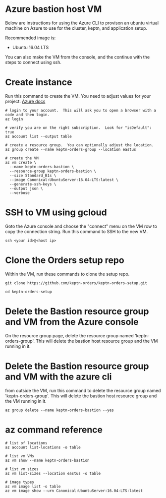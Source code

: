 # Azure bastion host VM

Below are instructions for using the Azure CLI to provison an ubuntu virtual machine on Azure to use for the cluster, keptn, and application setup.

Recommended image is:
* Ubuntu 16.04 LTS

You can also make the VM from the console, and the continue with the steps to connect using ssh.

# Create instance

Run this command to create the VM. You need to adjust values for your project. [Azure docs](https://docs.microsoft.com/en-us/cli/azure/vm?view=azure-cli-latest#az-vm-create)
```
# login to your account.  This will ask you to open a browser with a code and then login.
az login

# verify you are on the right subscription.  Look for "isDefault": true
az account list --output table

# create a resource group.  You can optionally adjust the location.
az group create --name keptn-orders-group --location eastus

# create the VM
az vm create \
  --name keptn-orders-bastion \
  --resource-group keptn-orders-bastion \
  --size Standard_B1s \
  --image Canonical:UbuntuServer:16.04-LTS:latest \
  --generate-ssh-keys \
  --output json \
  --verbose
```

# SSH to VM using gcloud

Goto the Azure console and choose the "connect" menu on the VM row to copy the connection string. Run this command to SSH to the new VM.
```
ssh <your id>@<host ip>
```

# Clone the Orders setup repo

Within the VM, run these commands to clone the setup repo.
```
git clone https://github.com/keptn-orders/keptn-orders-setup.git

cd keptn-orders-setup
```

# Delete the Bastion resource group and VM from the Azure console

On the resource group page, delete the resource group named 'keptn-orders-group'. 
This will delete the bastion host resource group and the VM running in it.

# Delete the Bastion resource group and VM with the azure cli

from outside the VM, run this command to delete the resource group named 'keptn-orders-group'. 
This will delete the bastion host resource group and the VM running in it.
```
az group delete --name keptn-orders-bastion --yes
```

# az command reference

```
# list of locations
az account list-locations -o table

# list vm VMs
az vm show --name keptn-orders-bastion

# list vm sizes
az vm list-sizes --location eastus -o table

# image types
az vm image list -o table
az vm image show --urn Canonical:UbuntuServer:16.04-LTS:latest

```